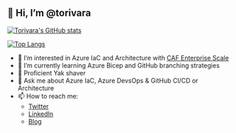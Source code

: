 ## 👋 Hi, I’m @torivara

[![Torivara's GitHub stats](https://github-readme-stats.vercel.app/api?username=torivara&show_icons=true&theme=nightowl)](https://github.com/torivara/github-readme-stats)

[![Top Langs](https://github-readme-stats.vercel.app/api/top-langs/?username=torivara&layout=compact&theme=nightowl)](https://github.com/anuraghazra/github-readme-stats)

- 👀 I’m interested in Azure IaC and Architecture with [CAF Enterprise Scale](https://docs.microsoft.com/en-us/azure/cloud-adoption-framework/ready/enterprise-scale/architecture)
- 🌱 I’m currently learning Azure Bicep and GitHub branching strategies
- 🐃 Proficient Yak shaver
- 💬 Ask me about Azure IaC, Azure DevsOps & GitHub CI/CD or Architecture
- 📫 How to reach me:
  - [Twitter](https://twitter.com/torivara)
  - [LinkedIn](https://www.linkedin.com/in/tor-ivar-asb%C3%B8lmo-343a2820/)
  - [Blog](https://www.torivar.com)


<!--
**torivara/torivara** is a ✨ _special_ ✨ repository because its `README.md` (this file) appears on your GitHub profile.

Here are some ideas to get you started:

- 🔭 I’m currently working on ...
- 🌱 I’m currently learning ...
- 👯 I’m looking to collaborate on ...
- 🤔 I’m looking for help with ...

- 📫 How to reach me: ...
- 😄 Pronouns: ...
- ⚡ Fun fact: ...
-->
